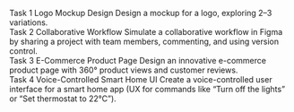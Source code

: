 Task 1	Logo Mockup Design	Design a mockup for a logo, exploring 2–3 variations.	
Task 2	Collaborative Workflow	Simulate a collaborative workflow in Figma by sharing a project with team members, commenting, and using version control.	
Task 3	E-Commerce Product Page	Design an innovative e-commerce product page with 360° product views and customer reviews.	
Task 4	Voice-Controlled Smart Home UI	Create a voice-controlled user interface for a smart home app (UX for commands like “Turn off the lights” or “Set thermostat to 22°C”).
